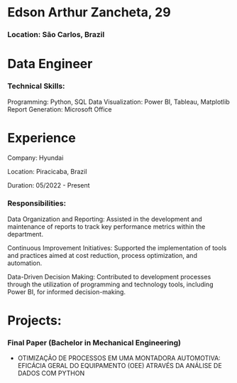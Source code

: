 # Edson Arthur Zancheta, 29

### Location: São Carlos, Brazil

# Data Engineer


### Technical Skills:

Programming: Python, SQL
Data Visualization: Power BI, Tableau, Matplotlib
Report Generation: Microsoft Office

# Experience

Company: Hyundai

Location: Piracicaba, Brazil 

Duration: 05/2022 - Present

### Responsibilities:

Data Organization and Reporting: Assisted in the development and maintenance of reports to track key performance metrics within the department.

Continuous Improvement Initiatives: Supported the implementation of tools and practices aimed at cost reduction, process optimization, and automation.

Data-Driven Decision Making: Contributed to development processes through the utilization of programming and technology tools, including Power BI, for informed decision-making.

# Projects:

### Final Paper (Bachelor in Mechanical Engineering)

- OTIMIZAÇÃO DE PROCESSOS EM UMA MONTADORA AUTOMOTIVA: EFICÁCIA GERAL DO EQUIPAMENTO (OEE) ATRAVÉS DA ANÁLISE DE DADOS COM PYTHON
